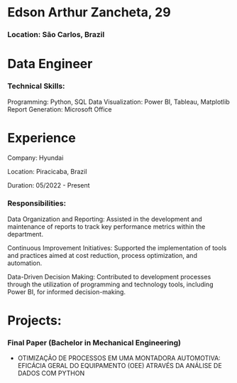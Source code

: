 # Edson Arthur Zancheta, 29

### Location: São Carlos, Brazil

# Data Engineer


### Technical Skills:

Programming: Python, SQL
Data Visualization: Power BI, Tableau, Matplotlib
Report Generation: Microsoft Office

# Experience

Company: Hyundai

Location: Piracicaba, Brazil 

Duration: 05/2022 - Present

### Responsibilities:

Data Organization and Reporting: Assisted in the development and maintenance of reports to track key performance metrics within the department.

Continuous Improvement Initiatives: Supported the implementation of tools and practices aimed at cost reduction, process optimization, and automation.

Data-Driven Decision Making: Contributed to development processes through the utilization of programming and technology tools, including Power BI, for informed decision-making.

# Projects:

### Final Paper (Bachelor in Mechanical Engineering)

- OTIMIZAÇÃO DE PROCESSOS EM UMA MONTADORA AUTOMOTIVA: EFICÁCIA GERAL DO EQUIPAMENTO (OEE) ATRAVÉS DA ANÁLISE DE DADOS COM PYTHON
